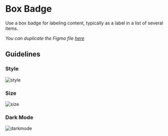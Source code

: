 # Box Badge

Use a box badge for labeling content, typically as a label in a list of several items.

*You can duplicate the Figma file [here](https://www.figma.com/file/zZi2fYDUjWEMPQJWAt8VWv/Threshold-DS?node-id=3599%3A25112)*

## Guidelines

### Style

![style](https://user-images.githubusercontent.com/57226633/196569855-98af6b48-c5e4-48b8-acba-cbfa1427be71.png)

### Size

![size](https://user-images.githubusercontent.com/57226633/196569862-f509dafb-7a67-4424-a0e0-d11105e6f8ad.png)

### Dark Mode

![darkmode](https://user-images.githubusercontent.com/57226633/196569867-d7bd4eda-4e2a-4663-bc45-e0b363c9bfc6.png)

